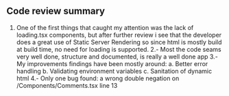 ## Code review summary

1. One of the first things that caught my attention was the lack of loading.tsx components, but after further review i see that the developer does a great use of Static Server Rendering so since html is mostly build at build time, no need for loading is supported.
   2.- Most the code seams very well done, structure and documented, is really a well done app
   3.- My improvements findings have been mostly around:
   a. Better error handling
   b. Validating environment variables
   c. Sanitation of dynamic html
   4.- Only one bug found: a wrong double negation on /Components/Comments.tsx line 13
